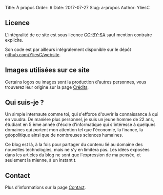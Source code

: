 Title: À propos
Order: 9
Date: 2017-07-27
Slug: a-propos
Author: YliesC

## Licence

L'intégralité de ce site est sous licence [CC-BY-SA](https://creativecommons.org/licenses/by-sa/4.0/deed.fr) sauf mention contraire explicite.

Son code est par ailleurs intégralement disponible sur le dépôt [github.com/YliesC/website](https://github.com/YliesC/website).

## Images utilisées sur ce site

Certains logos ou images sont la production d'autres personnes, vous trouverez leur origine sur la page [Crédits](../credits).

## Qui suis-je ?

Un simple internaute comme toi, qui s'efforce d'ouvrir la connaissance à qui en voudra.
De manière plus personnel, je suis un jeune homme de 22 ans, étudiant en 5 ème année d'école d'informatique qui s'intéresse à quelques domaines qui portent mon attention tel que l'économie, la finance, la géopolitique ainsi que de nombreuses sciences humaines.

Ce blog est là, à la fois pour partager du contenu lié au domaine des nouvelles technologies, mais ne s'y en limitera pas. Les idées exposées dans les articles du blog ne sont que l'expression de ma pensée, et seulement la mienne, à un instant *t*. 

## Contact

Plus d'informations sur la page [Contact](../contact).
